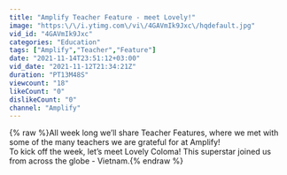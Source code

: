 ```yaml
---
title: "Amplify Teacher Feature - meet Lovely!"
image: "https:\/\/i.ytimg.com\/vi\/4GAVmIk9Jxc\/hqdefault.jpg"
vid_id: "4GAVmIk9Jxc"
categories: "Education"
tags: ["Amplify","Teacher","Feature"]
date: "2021-11-14T23:51:12+03:00"
vid_date: "2021-11-12T21:34:21Z"
duration: "PT13M48S"
viewcount: "18"
likeCount: "0"
dislikeCount: "0"
channel: "Amplify"
---
```

{% raw %}All week long we’ll share Teacher Features, where we met with some of the many teachers we are grateful for at Amplify!<br />To kick off the week, let’s meet Lovely Coloma! This superstar joined us from across the globe - Vietnam.{% endraw %}
